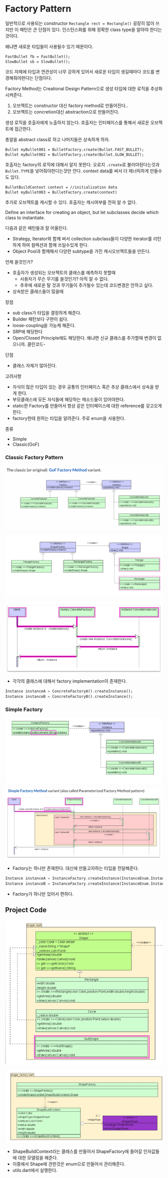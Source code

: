 # Factory Pattern

일반적으로 사용되는 constructor
`Rectangle rect = Rectangle()`
굉장히 많이 쓰지만 이 패턴은 큰 단점이 있다.
인스턴스화를 위해 정확한 class type을 알아야 한다는 것이다.

왜냐면 새로운 타입들이 사용될수 있기 때문이다.

```
FastBullet fb = FastBullet();
SlowBullet sb = SlowBullet();
```

코드 자체에 타입과 연관성이 너무 강하게 있어서 새로운 타입이 생길때마다 코드를 변경해줘야한다는 단점이다.

Factory Method는 Creational Design Pattern으로 생성 타입에 대한 로직을 추상화 시켜준다.

1. 오브젝트는 constructor 대신 factory method로 만들어진다..
2. 오브젝트는 concretion대신 abstraction으로 만들어진다.

생성 로직을 호출자에게 노출하지 않는다. 호출자는 인터페이스를 통해서 새로운 오브젝트에 접근한다.

총알을 abstract class로 하고 나머지들은 상속하게 하자.

```
Bullet myBullet001 = BulletFactory.create(Bullet.FAST_BULLET);
Bullet myBullet002 = BulletFactory.create(Bullet.SLOW_BULLET);
```

호출자는 factory의 로직에 대해서 알지 못한다. 오로지 `.create`로 불러야된다는것과 `Bullet.TYPE`을 넣어줘야한다는것만 안다.
context data를 써서 더 제너릭하게 만들수도 있다.

```
BulletBuildContext context = //initialization data
Bullet myBullet003 = BulletFactory.create(context)
```

추가로 오브젝트를 캐시할 수 있다.
호출자는 캐시여부를 전혀 알 수 없다.

Define an interface for creating an object, but let subclasses decide which class to instantiate.

다음과 같은 패턴들과 잘 어울린다.

- Strategy, Iterator와 함께 써서 collection subclass들이 다양한 iterator를 리턴하게 하여 컬렉션과 함께 쓰일수있게 한다.
- Object Pool과 함께해서 다양한 subtype을 가진 캐시오브젝트들을 만든다.

언제 쓸것인가?

- 호출자가 생성되는 오브젝트의 클래스를 예측하지 못할때
  - 사용자가 무슨 무기를 쓸것인가? 아직 알 수 없다.
  - 추후에 새로운 탈 것과 무기들이 추가될수 있는데 코드변경은 안하고 싶다.
- 상속받은 클래스들이 많을때

장점

- sub class가 타입을 결정하게 해준다.
- Builder 패턴보다 구현이 쉽다.
- loose-coupling을 가능케 해준다.
- SRP에 해당한다
- Open/Closed Principle에도 해당한다. 왜냐면 신규 클래스를 추가할때 변경이 없으니까. 클린코드-

단점

- 클래스 자체가 많아진다.

고려사항

- 자식이 많은 타입이 있는 경우 공통의 인터페이스 혹은 추상 클래스에서 상속을 받게 한다.
- 부모클래스에 모든 자식들에 해당하는 메소드들이 있어야한다.
- static한 Factory를 만들어서 항상 같은 인터페이스에 대한 reference를 갖고오게 한다.
- factory한테 원하는 타입을 알려준다. 주로 enum을 사용한다.

종류

- Simple
- Classic(GoF)

### Classic Factory Pattern

![image-20221231004033180](./README.assets/image-20221231004033180.png)

![image-20221231004053448](./README.assets/image-20221231004053448.png)

![image-20221231004218237](./README.assets/image-20221231004218237.png)

- 각각의 클래스에 대해서 factory implementation이 존재한다.

```dart
Instance instanceA = ConcreteFactoryA().createInstance();
Instance instanceB = ConcreteFactoryB().createInstance();
```





### Simple Factory

![image-20221231004313069](./README.assets/image-20221231004313069.png)

![image-20221231004352322](./README.assets/image-20221231004352322.png)

- Factory는 하나만 존재한다. 대신에 만들고자하는 타입을 전달해준다.

```dart
Instance instanceA = InstanceFactory.createInstance(InstanceEnum.InstanceA)
Instance instanceB = InstanceFactory.createInstance(InstanceEnum.InstanceB)
```

- Factory가 하나만 있어서 편하다.





## Project Code

![image-20221231005907037](./README.assets/image-20221231005907037.png)

![image-20221231005445928](./README.assets/image-20221231005445928.png)

- ShapeBuildContext라는 클래스를 만들어서 ShapeFactory에 들어갈 인자값들에 대한 모델링을 해준다.
- 이중에서 Shape에 관한것은 enum으로 만들어서 관리해준다. 
- utils.dart에서 실행한다.







